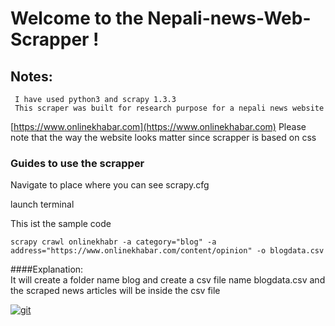 # Welcome to the Nepali-news-Web-Scrapper !

## Notes:
     I have used python3 and scrapy 1.3.3
     This scraper was built for research purpose for a nepali news website 
[https://www.onlinekhabar.com](https://www.onlinekhabar.com)
     Please note that the way the website looks matter since scrapper is based on css

### Guides to use the scrapper
 Navigate to place where you can see scrapy.cfg

 launch terminal

 This ist the sample code

 `scrapy crawl onlinekhabr -a category="blog" -a address="https://www.onlinekhabar.com/content/opinion" -o blogdata.csv`

 ####Explanation:  
It will create a folder name blog and create a csv file name blogdata.csv and the scraped news articles will be inside the csv file


<a href="https://ibb.co/kMd7HG"><img src="https://preview.ibb.co/eJzsjw/git.png" alt="git" border="0" /></a>
